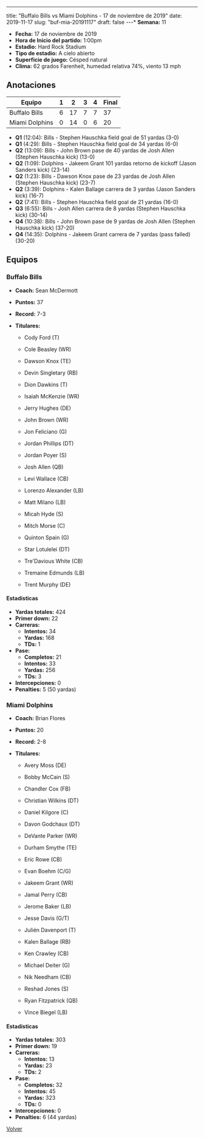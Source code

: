 ---
title: "Buffalo Bills vs Miami Dolphins - 17 de noviembre de 2019"
date: 2019-11-17
slug: "buf-mia-20191117"
draft: false
---* **Semana:** 11
* **Fecha:** 17 de noviembre de 2019
* **Hora de Inicio del partido:** 1:00pm
* **Estadio:** Hard Rock Stadium
* **Tipo de estadio:** A cielo abierto
* **Superficie de juego:** Césped natural
* **Clima:** 62 grados Farenheit, humedad relativa 74%, viento 13 mph




## Anotaciones
| Equipo | 1 | 2 | 3 | 4 | Final |
|--------|---|---|---|---|-------|
| Buffalo Bills  | 6 | 17 | 7 | 7  | 37 |
| Miami Dolphins  | 0 | 14 | 0 | 6  | 20 |
* **Q1** (12:04): Bills - Stephen Hauschka field goal de 51 yardas (3-0)
* **Q1** (4:29): Bills - Stephen Hauschka field goal de 34 yardas (6-0)
* **Q2** (13:09): Bills - John Brown pase de 40 yardas de Josh Allen (Stephen Hauschka kick) (13-0)
* **Q2** (1:09): Dolphins - Jakeem Grant 101 yardas retorno de kickoff (Jason Sanders kick) (23-14)
* **Q2** (1:23): Bills - Dawson Knox pase de 23 yardas de Josh Allen (Stephen Hauschka kick) (23-7)
* **Q2** (3:39): Dolphins - Kalen Ballage carrera de 3 yardas (Jason Sanders kick) (16-7)
* **Q2** (7:41): Bills - Stephen Hauschka field goal de 21 yardas (16-0)
* **Q3** (6:55): Bills - Josh Allen carrera de 8 yardas (Stephen Hauschka kick) (30-14)
* **Q4** (10:38): Bills - John Brown pase de 9 yardas de Josh Allen (Stephen Hauschka kick) (37-20)
* **Q4** (14:35): Dolphins - Jakeem Grant carrera de 7 yardas (pass failed) (30-20)


## Equipos


### Buffalo Bills
* **Coach:** Sean McDermott
* **Puntos:** 37
* **Record:** 7-3
* **Titulares:** 

  * Cody Ford (T) 

  * Cole Beasley (WR) 

  * Dawson Knox (TE) 

  * Devin Singletary (RB) 

  * Dion Dawkins (T) 

  * Isaiah McKenzie (WR) 

  * Jerry Hughes (DE) 

  * John Brown (WR) 

  * Jon Feliciano (G) 

  * Jordan Phillips (DT) 

  * Jordan Poyer (S) 

  * Josh Allen (QB) 

  * Levi Wallace (CB) 

  * Lorenzo Alexander (LB) 

  * Matt Milano (LB) 

  * Micah Hyde (S) 

  * Mitch Morse (C) 

  * Quinton Spain (G) 

  * Star Lotulelei (DT) 

  * Tre'Davious White (CB) 

  * Tremaine Edmunds (LB) 

  * Trent Murphy (DE) 

#### Estadísticas
* **Yardas totales:** 424
* **Primer down:** 22
* **Carreras:**
  * **Intentos:** 34
  * **Yardas:** 168
  * **TDs:** 1
* **Pase:**
  * **Completos:** 21
  * **Intentos:** 33
  * **Yardas:** 256
  * **TDs:** 3
* **Intercepciones:** 0
* **Penalties:** 5 (50 yardas)

### Miami Dolphins
* **Coach:** Brian Flores
* **Puntos:** 20
* **Record:** 2-8
* **Titulares:** 

  * Avery Moss (DE) 

  * Bobby McCain (S) 

  * Chandler Cox (FB) 

  * Christian Wilkins (DT) 

  * Daniel Kilgore (C) 

  * Davon Godchaux (DT) 

  * DeVante Parker (WR) 

  * Durham Smythe (TE) 

  * Eric Rowe (CB) 

  * Evan Boehm (C/G) 

  * Jakeem Grant (WR) 

  * Jamal Perry (CB) 

  * Jerome Baker (LB) 

  * Jesse Davis (G/T) 

  * Julién Davenport (T) 

  * Kalen Ballage (RB) 

  * Ken Crawley (CB) 

  * Michael Deiter (G) 

  * Nik Needham (CB) 

  * Reshad Jones (S) 

  * Ryan Fitzpatrick (QB) 

  * Vince Biegel (LB) 

#### Estadísticas
* **Yardas totales:** 303
* **Primer down:** 19
* **Carreras:**
  * **Intentos:** 13
  * **Yardas:** 23
  * **TDs:** 2
* **Pase:**
  * **Completos:** 32
  * **Intentos:** 45
  * **Yardas:** 323
  * **TDs:** 0
* **Intercepciones:** 0
* **Penalties:** 6 (44 yardas)


[Volver](/historia/2019)
